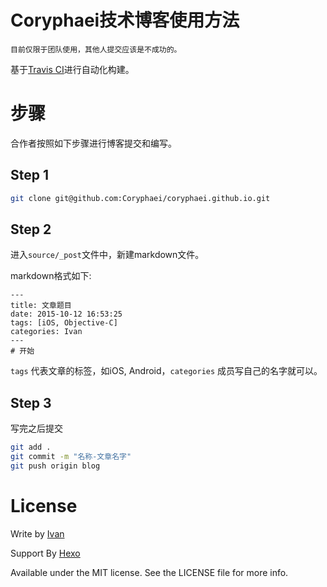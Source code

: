 # Coryphaei技术博客使用方法
`目前仅限于团队使用，其他人提交应该是不成功的。`

基于[Travis CI](https://travis-ci.org/)进行自动化构建。

# 步骤
合作者按照如下步骤进行博客提交和编写。

## Step 1
```bash
git clone git@github.com:Coryphaei/coryphaei.github.io.git
```

## Step 2
进入`source/_post`文件中，新建markdown文件。

markdown格式如下:

```
---
title: 文章题目
date: 2015-10-12 16:53:25
tags: [iOS, Objective-C]
categories: Ivan
---
# 开始
```

`tags` 代表文章的标签，如iOS, Android，`categories` 成员写自己的名字就可以。

## Step 3
写完之后提交
```bash
git add .
git commit -m "名称-文章名字"
git push origin blog
```

# License
Write by [Ivan](https://github.com/yeziahehe)

Support By [Hexo](https://github.com/hexojs/hexo)

Available under the MIT license. See the LICENSE file for more info.

